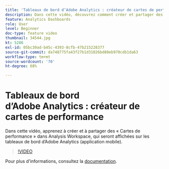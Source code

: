 ```yaml
---
title: 'Tableaux de bord d’Adobe Analytics : créateur de cartes de performance'
description: Dans cette vidéo, découvrez comment créer et partager des "fiches d’évaluation" dans Analysis Workspace afin de les afficher sur les tableaux de bord Adobe Analytics (application mobile).
feature: Analytics Dashboards
role: User
level: Beginner
doc-type: feature video
thumbnail: 34544.jpg
kt: 5286
exl-id: 05bc39ad-b45c-4393-8cfb-47b215228377
source-git-commit: da748775fa43f27b1d31026bd80eb970cdb1da63
workflow-type: tm+mt
source-wordcount: '70'
ht-degree: 68%

---
```


# Tableaux de bord d’Adobe Analytics : créateur de cartes de performance

Dans cette vidéo, apprenez à créer et à partager des « Cartes de performance » dans Analysis Workspace, qui seront affichées sur les tableaux de bord d’Adobe Analytics (application mobile).

>[!VIDEO](https://video.tv.adobe.com/v/34544/?quality=12)

Pour plus dʼinformations, consultez la [documentation](https://experienceleague.adobe.com/docs/analytics/analyze/mobapp/home.html?lang=fr).
